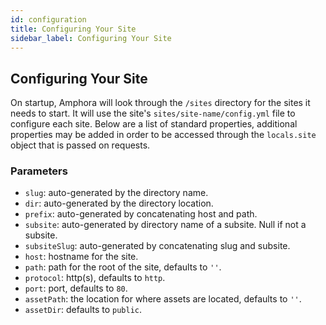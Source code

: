 ```yaml
---
id: configuration
title: Configuring Your Site
sidebar_label: Configuring Your Site
---
```


## Configuring Your Site
On startup, Amphora will look through the `/sites` directory for the sites it needs to start. It will use the site's `sites/site-name/config.yml` file to configure each site. Below are a list of standard properties, additional properties may be added in order to be accessed through the `locals.site` object that is passed on requests.

### Parameters
- `slug`: auto-generated by the directory name.
- `dir`: auto-generated by the directory location.
- `prefix`: auto-generated by concatenating host and path.
- `subsite`: auto-generated by directory name of a subsite. Null if not a subsite.
- `subsiteSlug`: auto-generated by concatenating slug and subsite.
- `host`: hostname for the site.
- `path`: path for the root of the site, defaults to `''`.
- `protocol`: http(s), defaults to `http`.
- `port`: port, defaults to `80`.
- `assetPath`: the location for where assets are located, defaults to `''`.
- `assetDir`: defaults to `public`.
